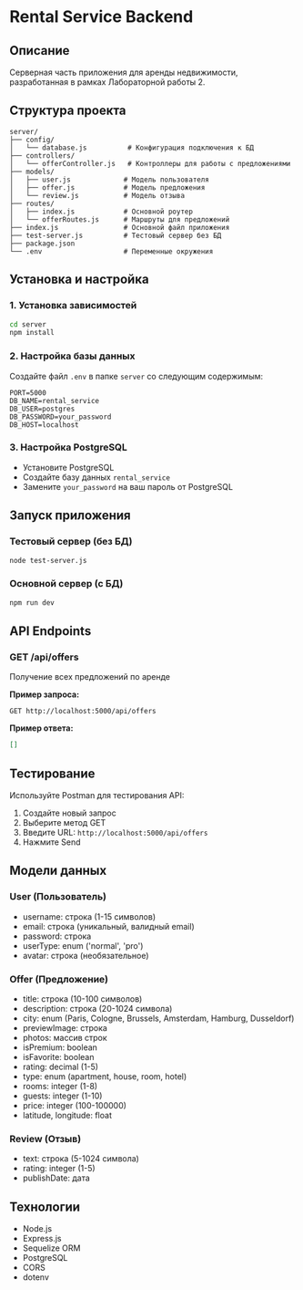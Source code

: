 # Rental Service Backend

## Описание

Серверная часть приложения для аренды недвижимости, разработанная в рамках Лабораторной работы 2.

## Структура проекта

```
server/
├── config/
│   └── database.js          # Конфигурация подключения к БД
├── controllers/
│   └── offerController.js   # Контроллеры для работы с предложениями
├── models/
│   ├── user.js             # Модель пользователя
│   ├── offer.js            # Модель предложения
│   └── review.js           # Модель отзыва
├── routes/
│   ├── index.js            # Основной роутер
│   └── offerRoutes.js      # Маршруты для предложений
├── index.js                # Основной файл приложения
├── test-server.js          # Тестовый сервер без БД
├── package.json
└── .env                    # Переменные окружения
```

## Установка и настройка

### 1. Установка зависимостей

```bash
cd server
npm install
```

### 2. Настройка базы данных

Создайте файл `.env` в папке `server` со следующим содержимым:

```
PORT=5000
DB_NAME=rental_service
DB_USER=postgres
DB_PASSWORD=your_password
DB_HOST=localhost
```

### 3. Настройка PostgreSQL

- Установите PostgreSQL
- Создайте базу данных `rental_service`
- Замените `your_password` на ваш пароль от PostgreSQL

## Запуск приложения

### Тестовый сервер (без БД)

```bash
node test-server.js
```

### Основной сервер (с БД)

```bash
npm run dev
```

## API Endpoints

### GET /api/offers

Получение всех предложений по аренде

**Пример запроса:**

```
GET http://localhost:5000/api/offers
```

**Пример ответа:**

```json
[]
```

## Тестирование

Используйте Postman для тестирования API:

1. Создайте новый запрос
2. Выберите метод GET
3. Введите URL: `http://localhost:5000/api/offers`
4. Нажмите Send

## Модели данных

### User (Пользователь)

- username: строка (1-15 символов)
- email: строка (уникальный, валидный email)
- password: строка
- userType: enum ('normal', 'pro')
- avatar: строка (необязательное)

### Offer (Предложение)

- title: строка (10-100 символов)
- description: строка (20-1024 символа)
- city: enum (Paris, Cologne, Brussels, Amsterdam, Hamburg, Dusseldorf)
- previewImage: строка
- photos: массив строк
- isPremium: boolean
- isFavorite: boolean
- rating: decimal (1-5)
- type: enum (apartment, house, room, hotel)
- rooms: integer (1-8)
- guests: integer (1-10)
- price: integer (100-100000)
- latitude, longitude: float

### Review (Отзыв)

- text: строка (5-1024 символа)
- rating: integer (1-5)
- publishDate: дата

## Технологии

- Node.js
- Express.js
- Sequelize ORM
- PostgreSQL
- CORS
- dotenv
